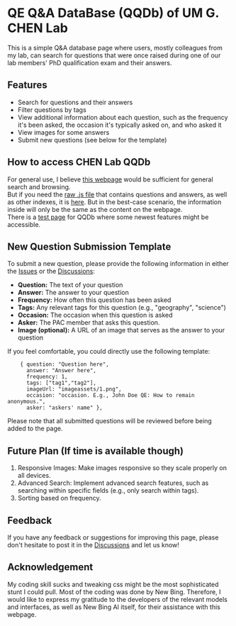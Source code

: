 # QE Q&A DataBase (QQDb) of UM G. CHEN Lab

This is a simple Q&A database page where users, mostly colleagues from my lab, can search for questions that were once raised during one of our lab members' PhD qualification exam and their answers.

## Features

- Search for questions and their answers
- Filter questions by tags
- View additional information about each question, such as the frequency it's been asked, the occasion it's typically asked on, and who asked it
- View images for some answers
- Submit new questions (see below for the template)

## How to access CHEN Lab QQDb

For general use, I believe [this webpage](https://qqdbumgc.github.io/) would be sufficient for general search and browsing.<br>
But if you need the [raw .js file](https://github.com/QQDbUMGC/QQDbUMGC.github.io/blob/main/questions.js) that contains questions and answers, as well as other indexes, it is [here](https://github.com/QQDbUMGC/QQDbUMGC.github.io/blob/main/questions.js). But in the best-case scenario, the information inside will only be the same as the content on the webpage.<br>
There is a [test page](https://qqdbumgc.github.io/tst) for QQDb where some newest features might be accessible.

## New Question Submission Template

To submit a new question, please provide the following information in either the [Issues]([https://pages.github.com/](https://github.com/QQDbUMGC/QQDbUMGC.github.io/issues)) or the [Discussions](https://github.com/QQDbUMGC/QQDbUMGC.github.io/discussions):

- **Question:** The text of your question
- **Answer:** The answer to your question
- **Frequency:** How often this question has been asked
- **Tags:** Any relevant tags for this question (e.g., "geography", "science")
- **Occasion:** The occasion when this question is asked
- **Asker:** The PAC member that asks this question.
- **Image (optional):** A URL of an image that serves as the answer to your question

If you feel comfortable, you could directly use the following template:

```
    { question: "Question here", 
      answer: "Answer here", 
      frequency: 1, 
      tags: ["tag1","tag2"], 
      imageUrl: "imageassets/1.png", 
      occasion: "occasion. E.g., John Doe QE: How to remain anonymous.", 
      asker: "askers' name" },

```

Please note that all submitted questions will be reviewed before being added to the page.

## Future Plan (If time is available though)

1. Responsive Images: Make images responsive so they scale properly on all devices.
2. Advanced Search: Implement advanced search features, such as searching within specific fields (e.g., only search within tags).
3. Sorting based on frequency.

## Feedback

If you have any feedback or suggestions for improving this page, please don't hesitate to post it in the [Discussions](https://github.com/QQDbUMGC/QQDbUMGC.github.io/discussions) and let us know!

## Acknowledgement
My coding skill sucks and tweaking css might be the most sophisticated stunt I could pull. Most of the coding was done by New Bing. Therefore, I would like to express my gratitude to the developers of the relevant models and interfaces, as well as New Bing AI itself, for their assistance with this webpage.
